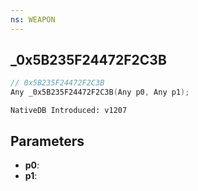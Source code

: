 ```yaml
---
ns: WEAPON
---
```

## _0x5B235F24472F2C3B

```c
// 0x5B235F24472F2C3B
Any _0x5B235F24472F2C3B(Any p0, Any p1);
```

```
NativeDB Introduced: v1207
```

## Parameters
* **p0**:
* **p1**:
